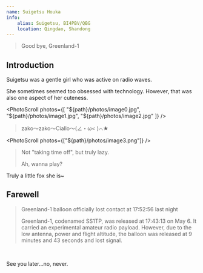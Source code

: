 ```yaml
---
name: Suigetsu Houka
info:
    alias: Suigetsu, BI4PBV/QBG
    location: Qingdao, Shandong
---
```


> Good bye, Greenland-1

## Introduction

Suigetsu was a gentle girl who was active on radio waves.

She sometimes seemed too obsessed with technology. However, that was also one aspect of her cuteness.

<PhotoScroll photos={[
    "${path}/photos/image0.jpg",
    "${path}/photos/image1.jpg",
    "${path}/photos/image2.jpg"
]} />

> zako～zako～Ciallo～(∠・ω< )⌒★

<PhotoScroll photos={["${path}/photos/image3.png"]} />

> Not "taking time off", but truly lazy.
>
> Ah, wanna play?

Truly a little fox she is~

## Farewell

> Greenland-1 balloon officially lost contact at 17:52:56 last night
>
> Greenland-1, codenamed SS1TP, was released at 17:43:13 on May 6. It carried an experimental amateur radio payload. However, due to the low antenna, power and flight altitude, the balloon was released at 9 minutes and 43 seconds and lost signal.

<br />

<BlurBlock>See you later…no, never.</BlurBlock>
